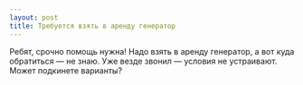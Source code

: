 ```yaml
---
layout: post 
title: Требуется взять в аренду генератор 
--- 
```

Ребят, срочно помощь нужна! Надо взять в аренду генератор, а вот куда обратиться — не знаю. Уже везде звонил — условия не устраивают. Может подкинете варианты?